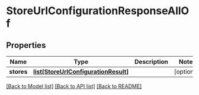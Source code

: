 # StoreUrlConfigurationResponseAllOf

## Properties
Name | Type | Description | Notes
------------ | ------------- | ------------- | -------------
**stores** | [**list[StoreUrlConfigurationResult]**](StoreUrlConfigurationResult.md) |  | [optional] 

[[Back to Model list]](../README.md#documentation-for-models) [[Back to API list]](../README.md#documentation-for-api-endpoints) [[Back to README]](../README.md)


